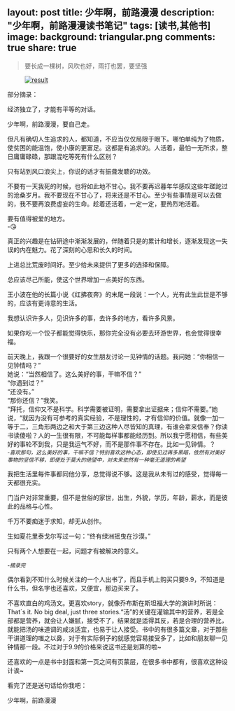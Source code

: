 layout: post
title: 少年啊，前路漫漫
description: "少年啊，前路漫漫读书笔记"
tags: [读书,其他书]
image:
background: triangular.png
comments: true
share: true
---

>要长成一棵树，风吹也好，雨打也罢，要坚强

<figure>
    <a href="http://img13.360buyimg.com//n0/jfs/t1789/194/200971351/128808/cc75b87e/55cdaec5N4586252d.jpg">
        <img src="http://img13.360buyimg.com//n0/jfs/t1789/194/200971351/128808/cc75b87e/55cdaec5N4586252d.jpg" alt="result" />
    </a>
</figure>

<!--more-->

部分摘录：

经济独立了，才能有平等的对话。

少年啊，前路漫漫，要自己走。

但凡有确切人生追求的人，都知道，不应当仅仅局限于眼下。哪怕单纯为了物质，使贫困的能温饱，使小康的更富足。这都是有追求的。人活着，最怕一无所求，整日庸庸碌碌，那跟混吃等死有什么区别？

只有站到风口浪尖上，你说的话才有振聋发聩的功效。

不要有一天我死的时候，也将如此地不甘心。我不要再迟暮年华感叹这些年蹉跎过的沧桑岁月。我不要现在不甘心了，将来还是不甘心。至少有些事情是可以去做的，我不要再浪费虚妄的生命。趁着还活着，一定一定，要热烈地活着。

要有值得被爱的地方。<br  />
-😘

真正的兴趣是在钻研途中渐渐发展的，伴随着只是的累计和增长，逐渐发现这一失误的内在魅力。花了深刻的心思和长久的时间。

上进总比荒废时间好。至少给未来提供了更多的选择和保障。

总应该尽己所能，使这个世界增加一点美好的东西。

王小波在他的长篇小说《红拂夜奔》的末尾一段说：一个人，光有此生此世是不够的，应该有更诗意的生活。

我想认识许多人，见识许多的事，去许多的地方，看许多风景。

如果你吃一个饺子都能觉得快乐，那你完全没有必要去环游世界，也会觉得很幸福。

前天晚上，我跟一个很要好的女生朋友讨论一见钟情的话题。我问她：“你相信一见钟情吗？”<br  />
她说：“当然相信了。这么美好的事，干嘛不信？”<br  />
“你遇到过？”<br  />
“还没有。”<br  />
“那你还信？”我笑。<br  />
“拜托，信仰又不是科学。科学需要被证明，需要拿出证据来；信仰不需要。”她说，“就因为没有可参考的真实经验，不是理性的，才有信仰的价值。就像一加一等于二，三角形两边之和大于第三边这种人尽皆知的真理，有谁会拿来信奉？你读书读傻啦？人的一生很有限，不可能每样事都能经历到。所以我宁愿相信，有些美好的事轮不到我，只是我运气不好，而不是那件事不存在。比如一见钟情。？<br  />
*<span style = "font-size: 12px">-喜欢那句，这么美好的事，干嘛不信？特别喜欢这种心态，即使见过再多黑暗，依然有对美好事物的坚信不移，即使处于莫大的绝望中，对未来依然有一种毫无道理的希望</span>*

我把生活里每件事都同他分享，总觉得说不够。这是我从未有过的感受，觉得每一天都很充实。

门当户对非常重要，但不是世俗的家世，出生，外貌，学历，年龄，薪水，而是彼此的品格与心性。

千万不要痴迷于求知，却无从创作。

生如夏花里泰戈尔写过一句：“终有绿洲摇曳在沙漠。”

只有两个人想要在一起，问题才有被解决的意义。

*<span style = "font-size: 12px">-摘录完</span>*

偶尔看到不知什么时候关注的一个人出书了，而且手机上购买只要9.9，不知道是什么书，但名字也还喜欢，又便宜，那边买来了。

不喜欢直白的鸡汤文。更喜欢story，就像乔布斯在斯坦福大学的演讲时所说：That`s it. No big deal, just three stories.“汤”的关键在灌输其中的营养，若是全部都是营养，就会让人嫌腻，接受不了，结果就是适得其反，若是合理的营养比，就能把汤的味道调的咸淡适宜，也易于让人接受。书中的有很多篇文章，对于那些干讲道理的嗤之以鼻，对于有实际例子的就感觉容易接受多了，比如和朋友聊一见钟情那一段。不过对于9.9的价格来说这书还是划算的啦~

还喜欢的一点是书中封面和第一页之间有页蒙层，在很多书中都有，很喜欢这种设计诶~

看完了还是送句话给你我吧：

少年啊，前路漫漫